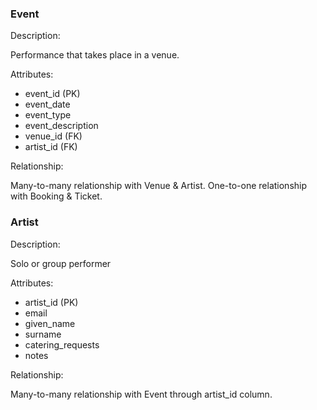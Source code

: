 ### Event
Description: 

Performance that takes place in a venue.

Attributes:

* event_id (PK)
* event_date
* event_type
* event_description
* venue_id (FK)
* artist_id (FK)

Relationship:

Many-to-many relationship with Venue & Artist.
One-to-one relationship with Booking & Ticket.

### Artist
Description: 

Solo or group performer 

Attributes:

* artist_id (PK)
* email
* given_name
* surname
* catering_requests
* notes

Relationship:

Many-to-many relationship with Event through artist_id column.
